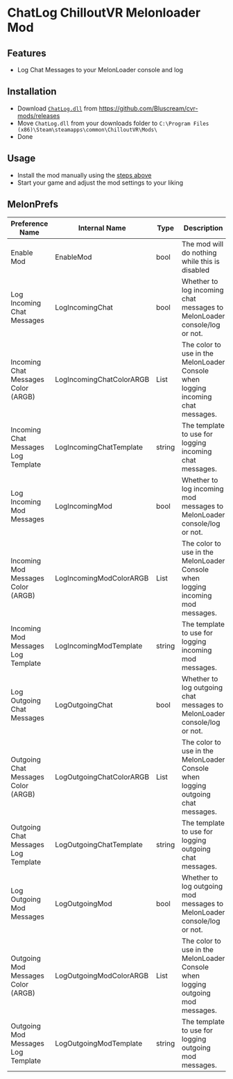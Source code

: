 # ChatLog ChilloutVR Melonloader Mod

## Features
- Log Chat Messages to your MelonLoader console and log

## Installation
- Download [`ChatLog.dll`](https://github.com/Bluscream/cvr-mods/releases/download/latest/ChatLog.dll) from https://github.com/Bluscream/cvr-mods/releases
- Move `ChatLog.dll` from your downloads folder to `C:\Program Files (x86)\Steam\steamapps\common\ChilloutVR\Mods\`
- Done

## Usage
- Install the mod manually using the [steps above](#installation)
- Start your game and adjust the mod settings to your liking

## MelonPrefs
| Preference Name | Internal Name | Type | Description | Default Value |
|---|-----------------|------|-------------|---------------|
| Enable Mod | EnableMod | bool | The mod will do nothing while this is disabled | `true` |
| Log Incoming Chat Messages | LogIncomingChat | bool | Whether to log incoming chat messages to MelonLoader console/log or not. | `true` |
| Incoming Chat Messages Color (ARGB) | LogIncomingChatColorARGB | List<ushort> | The color to use in the MelonLoader Console when logging incoming chat messages. | `[255, 255, 60, 0]` |
| Incoming Chat Messages Log Template | LogIncomingChatTemplate | string | The template to use for logging incoming chat messages. | `"Message from {1}: \"{0}\""` |
| Log Incoming Mod Messages | LogIncomingMod | bool | Whether to log incoming mod messages to MelonLoader console/log or not. | `false` |
| Incoming Mod Messages Color (ARGB) | LogIncomingModColorARGB | List<ushort> | The color to use in the MelonLoader Console when logging incoming mod messages. | `[255, 255, 60, 0]` |
| Incoming Mod Messages Log Template | LogIncomingModTemplate | string | The template to use for logging incoming mod messages. | `"Mod Message from {1} via \"{4}\": \"{0}\""` |
| Log Outgoing Chat Messages | LogOutgoingChat | bool | Whether to log outgoing chat messages to MelonLoader console/log or not. | `true` |
| Outgoing Chat Messages Color (ARGB) | LogOutgoingChatColorARGB | List<ushort> | The color to use in the MelonLoader Console when logging outgoing chat messages. | `[255, 255, 60, 0]` |
| Outgoing Chat Messages Log Template | LogOutgoingChatTemplate | string | The template to use for logging outgoing chat messages. | `"Message from {1}: \"{0}\""` |
| Log Outgoing Mod Messages | LogOutgoingMod | bool | Whether to log outgoing mod messages to MelonLoader console/log or not. | `false` |
| Outgoing Mod Messages Color (ARGB) | LogOutgoingModColorARGB | List<ushort> | The color to use in the MelonLoader Console when logging outgoing mod messages. | `[255, 255, 60, 0]` |
| Outgoing Mod Messages Log Template | LogOutgoingModTemplate | string | The template to use for logging outgoing mod messages. | `"Mod Message from {1} via \"{4}\": \"{0}\""`
